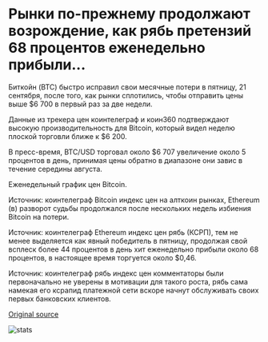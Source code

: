 # Рынки по-прежнему продолжают возрождение, как рябь претензий 68 процентов еженедельно прибыли...

Биткойн (BTC) быстро исправил свои месячные потери в пятницу, 21 сентября, после того, как рынки сплотились, чтобы отправить цены выше $6 700 в первый раз за две недели.

Данные из трекера цен коинтелеграф и коин360 подтверждают высокую производительность для Bitcoin, который видел неделю плоской торговли ближе к $6 200.

В пресс-время, BTC/USD торговал около $6 707 увеличение около 5 процентов в день, принимая цены обратно в диапазоне они завис в течение середины августа.

Еженедельный график цен Bitcoin.

Источник: коинтелеграф Bitcoin индекс цен на алткоин рынках, Ethereum (в) разворот судьбы продолжался после нескольких недель избиения Bitcoin на потери.

Источник: коинтелеграф Ethereum индекс цен рябь (КСРП), тем не менее выделяется как явный победитель в пятницу, продолжая свой всплеск более 44 процентов в день хит еженедельно прибыли около 68 процентов, в настоящее время торгуется около $0,46.

Источник: коинтелеграф рябь индекс цен комментаторы были первоначально не уверены в мотивации для такого роста, рябь сама намекая его ксрапид платежной сети вскоре начнут обслуживать своих первых банковских клиентов.

[Original source](https://cointelegraph.com/news/cryptocurrency-markets-continue-resurgence-as-ripple-claims-68-percent-weekly-gains)

![stats](https://c.statcounter.com/11760860/0/a89fa40b/1/ "stats")
